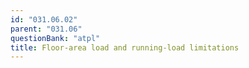 ```yaml
---
id: "031.06.02"
parent: "031.06"
questionBank: "atpl"
title: Floor-area load and running-load limitations
---
```


